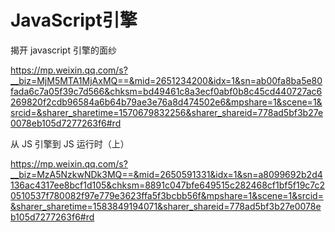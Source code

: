 # JavaScript引擎



揭开 javascript 引擎的面纱

https://mp.weixin.qq.com/s?__biz=MjM5MTA1MjAxMQ==&mid=2651234200&idx=1&sn=ab00fa8ba5e80fada6c7a05f39c7d566&chksm=bd49461c8a3ecf0abf0b8c45cd440727ac6269820f2cdb96584a6b64b79ae3e76a8d474502e6&mpshare=1&scene=1&srcid=&sharer_sharetime=1570679832256&sharer_shareid=778ad5bf3b27e0078eb105d7277263f6#rd



从 JS 引擎到 JS 运行时（上）

https://mp.weixin.qq.com/s?__biz=MzA5NzkwNDk3MQ==&mid=2650591331&idx=1&sn=a8099692b2d4136ac4317ee8bcf1d105&chksm=8891c047bfe649515c282468cf1bf5f19c7c20510537f780082f97e779e3623ffa5f3bcbb56f&mpshare=1&scene=1&srcid=&sharer_sharetime=1583849194071&sharer_shareid=778ad5bf3b27e0078eb105d7277263f6#rd